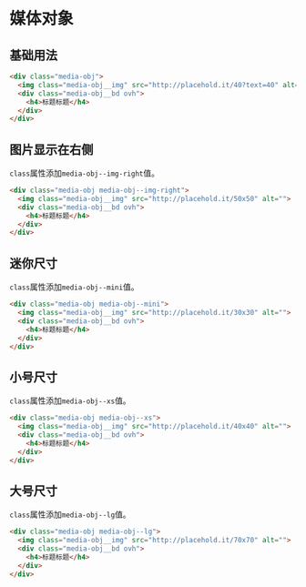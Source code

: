 # 媒体对象

## 基础用法

```html
<div class="media-obj">
  <img class="media-obj__img" src="http://placehold.it/40?text=40" alt="">
  <div class="media-obj__bd ovh">
    <h4>标题标题</h4>
  </div>
</div>
```

## 图片显示在右侧

`class`属性添加`media-obj--img-right`值。

```html
<div class="media-obj media-obj--img-right">
  <img class="media-obj__img" src="http://placehold.it/50x50" alt="">
  <div class="media-obj__bd ovh">
    <h4>标题标题</h4>
  </div>
</div>
```

## 迷你尺寸

`class`属性添加`media-obj--mini`值。

```html
<div class="media-obj media-obj--mini">
  <img class="media-obj__img" src="http://placehold.it/30x30" alt="">
  <div class="media-obj__bd ovh">
    <h4>标题标题</h4>
  </div>
</div>
```

## 小号尺寸

`class`属性添加`media-obj--xs`值。

```html
<div class="media-obj media-obj--xs">
  <img class="media-obj__img" src="http://placehold.it/40x40" alt="">
  <div class="media-obj__bd ovh">
    <h4>标题标题</h4>
  </div>
</div>
```

## 大号尺寸

`class`属性添加`media-obj--lg`值。

```html
<div class="media-obj media-obj--lg">
  <img class="media-obj__img" src="http://placehold.it/70x70" alt="">
  <div class="media-obj__bd ovh">
    <h4>标题标题</h4>
  </div>
</div>
```

<simulator iframeSrc="https://shop.test.hsy884.com/dist/demo/media.html" />